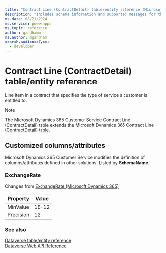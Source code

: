 ```yaml
---
title: "Contract Line (ContractDetail) table/entity reference (Microsoft Dynamics 365 Customer Service)"
description: "Includes schema information and supported messages for the Contract Line (ContractDetail) table/entity with Microsoft Dynamics 365 Customer Service."
ms.date: 08/21/2024
ms.service: powerapps
ms.topic: reference
author: gandhamm
ms.author: mgandham
search.audienceType: 
  - developer
---
```


# Contract Line (ContractDetail) table/entity reference

Line item in a contract that specifies the type of service a customer is entitled to.

> [!NOTE]
> The Microsoft Dynamics 365 Customer Service Contract Line (ContractDetail) table extends the [Microsoft Dynamics 365 Contract Line (ContractDetail) table](/dynamics365/developer/entities//contractdetail).



## Customized columns/attributes

Microsoft Dynamics 365 Customer Service modifies the definition of columns/attributes defined in other solutions. Listed by **SchemaName**.

### <a name="BKMK_ExchangeRate"></a> ExchangeRate

Changes from [ExchangeRate (Microsoft Dynamics 365)](/dynamics365/developer/entities//contractdetail#BKMK_ExchangeRate)

|Property|Value|
|---|---|
|MinValue|1E-12|
|Precision|12|




### See also

[Dataverse table/entity reference](../about-entity-reference.md)  
[Dataverse Web API Reference](/power-apps/developer/data-platform/webapi/reference/about)   

